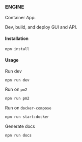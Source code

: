 ### ENGINE

Container App.

Dev, build, and deploy GUI and API.

#### Installation

```bash
npm install
```

#### Usage

Run dev

```bash
npm run dev
```

Run on `pm2`

```bash
npm run pm2
```

Run on `docker-compose`

```bash
npm run start:docker
```

Generate docs

```bash
npm run docs
```
